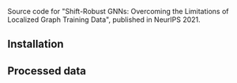 Source code for "Shift-Robust GNNs: Overcoming the Limitations of Localized Graph Training Data", published in NeurIPS 2021.

## Installation

## Processed data
